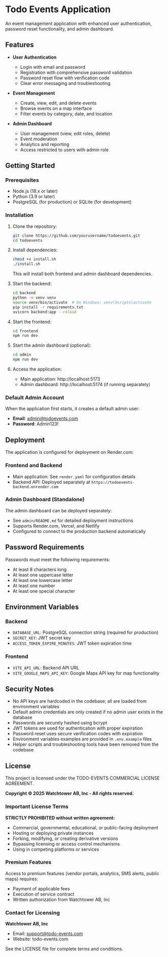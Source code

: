 # Todo Events Application

An event management application with enhanced user authentication, password reset functionality, and admin dashboard.

## Features

- **User Authentication**
  - Login with email and password
  - Registration with comprehensive password validation
  - Password reset flow with verification code
  - Clear error messaging and troubleshooting
  
- **Event Management**
  - Create, view, edit, and delete events
  - Browse events on a map interface
  - Filter events by category, date, and location
  
- **Admin Dashboard** 
  - User management (view, edit roles, delete)
  - Event moderation
  - Analytics and reporting
  - Access restricted to users with admin role

## Getting Started

### Prerequisites

- Node.js (18.x or later)
- Python (3.9 or later)
- PostgreSQL (for production) or SQLite (for development)

### Installation

1. Clone the repository:
   ```bash
   git clone https://github.com/yourusername/todoevents.git
   cd todoevents
   ```

2. Install dependencies:
   ```bash
   chmod +x install.sh
   ./install.sh
   ```
   
   This will install both frontend and admin dashboard dependencies.

3. Start the backend:
   ```bash
   cd backend
   python -m venv venv
   source venv/bin/activate  # On Windows: venv\Scripts\activate
   pip install -r requirements.txt
   uvicorn backend:app --reload
   ```

4. Start the frontend:
   ```bash
   cd frontend
   npm run dev
   ```

5. Start the admin dashboard (optional):
   ```bash
   cd admin
   npm run dev
   ```

6. Access the application:
   - Main application: http://localhost:5173
   - Admin dashboard: http://localhost:5174 (if running separately)
   
### Default Admin Account

When the application first starts, it creates a default admin user:
- **Email**: admin@todoevents.com
- **Password**: Admin123!

## Deployment

The application is configured for deployment on Render.com:

### Frontend and Backend
- Main application: See `render.yaml` for configuration details
- Backend API: Deployed separately at `https://todoevents-backend.onrender.com`

### Admin Dashboard (Standalone)
The admin dashboard can be deployed separately:
- See `admin/README.md` for detailed deployment instructions
- Supports Render.com, Vercel, and Netlify
- Configured to connect to the production backend automatically

## Password Requirements

Passwords must meet the following requirements:
- At least 8 characters long
- At least one uppercase letter
- At least one lowercase letter
- At least one number
- At least one special character

## Environment Variables

### Backend
- `DATABASE_URL`: PostgreSQL connection string (required for production)
- `SECRET_KEY`: JWT secret key
- `ACCESS_TOKEN_EXPIRE_MINUTES`: JWT token expiration time

### Frontend
- `VITE_API_URL`: Backend API URL
- `VITE_GOOGLE_MAPS_API_KEY`: Google Maps API key for map functionality

## Security Notes

- No API keys are hardcoded in the codebase; all are loaded from environment variables
- Default admin credentials are only created if no admin user exists in the database
- Passwords are securely hashed using bcrypt
- JWT tokens are used for authentication with proper expiration
- Password reset uses secure verification codes with expiration
- Environment variables examples are provided in `.env.example` files
- Helper scripts and troubleshooting tools have been removed from the codebase

## License

This project is licensed under the TODO-EVENTS COMMERCIAL LICENSE AGREEMENT.

**Copyright © 2025 Watchtower AB, Inc - All rights reserved.**

### Important License Terms

**STRICTLY PROHIBITED without written agreement:**
- Commercial, governmental, educational, or public-facing deployment
- Hosting or deploying private instances
- Forking, modifying, or creating derivative versions
- Bypassing licensing or access control mechanisms
- Using in competing platforms or services

### Premium Features
Access to premium features (vendor portals, analytics, SMS alerts, public maps) requires:
- Payment of applicable fees
- Execution of service contract
- Written authorization from Watchtower AB, Inc

### Contact for Licensing
**Watchtower AB, Inc**
- Email: support@todo-events.com  
- Website: todo-events.com

See the LICENSE file for complete terms and conditions. 